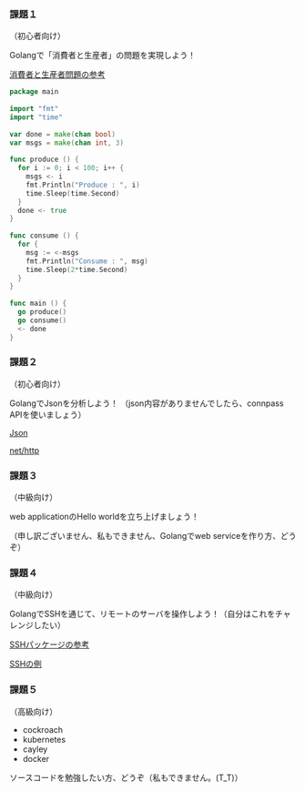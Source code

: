 ### 課題１
（初心者向け）

Golangで「消費者と生産者」の問題を実現しよう！

[消費者と生産者問題の参考](http://www.weblio.jp/wkpja/content/%E3%82%BB%E3%83%9E%E3%83%95%E3%82%A9_%E4%BE%8B%3A+%E7%94%9F%E7%94%A3%E8%80%85/%E6%B6%88%E8%B2%BB%E8%80%85%E5%95%8F%E9%A1%8C)
```go
package main
 
import "fmt"
import "time"
 
var done = make(chan bool)
var msgs = make(chan int, 3)
 
func produce () {
  for i := 0; i < 100; i++ {
    msgs <- i
    fmt.Println("Produce : ", i)
    time.Sleep(time.Second)
  }
  done <- true
}
 
func consume () {
  for {
    msg := <-msgs
    fmt.Println("Consume : ", msg)
    time.Sleep(2*time.Second)
  }
}
 
func main () {
  go produce()
  go consume()
  <- done
}
```
### 課題２
（初心者向け）

GolangでJsonを分析しよう！
（json内容がありませんでしたら、connpass APIを使いましょう）

[Json](https://gobyexample.com/json)

[net/http](http://golang.org/pkg/net/http/)

### 課題３
（中級向け）

web applicationのHello worldを立ち上げましょう！

（申し訳ございません、私もできません、Golangでweb serviceを作り方、どうぞ）

### 課題４
（中級向け）

GolangでSSHを通じて、リモートのサーバを操作しよう！（自分はこれをチャレンジしたい）

[SSHパッケージの参考](https://godoc.org/code.google.com/p/go.crypto/ssh)

[SSHの例](http://kukuruku.co/hub/golang/ssh-commands-execution-on-hundreds-of-servers-via-go)

### 課題５

（高級向け）

* cockroach
* kubernetes
* cayley
* docker

ソースコードを勉強したい方、どうぞ（私もできません。(T_T)）

